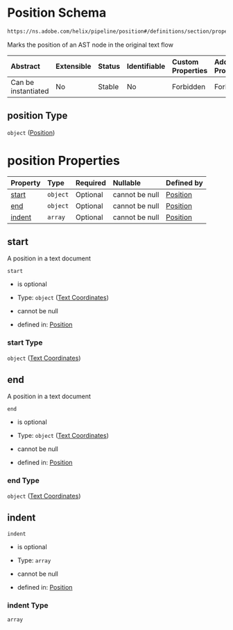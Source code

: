 # Position Schema

```txt
https://ns.adobe.com/helix/pipeline/position#/definitions/section/properties/position
```

Marks the position of an AST node in the original text flow

| Abstract            | Extensible | Status | Identifiable | Custom Properties | Additional Properties | Access Restrictions | Defined In                                                         |
| :------------------ | :--------- | :----- | :----------- | :---------------- | :-------------------- | :------------------ | :----------------------------------------------------------------- |
| Can be instantiated | No         | Stable | No           | Forbidden         | Forbidden             | none                | [section.schema.json*](section.schema.json "open original schema") |

## position Type

`object` ([Position](mdast-properties-position.md))

# position Properties

| Property          | Type     | Required | Nullable       | Defined by                                                                                                                  |
| :---------------- | :------- | :------- | :------------- | :-------------------------------------------------------------------------------------------------------------------------- |
| [start](#start)   | `object` | Optional | cannot be null | [Position](position-properties-text-coordinates.md "https://ns.adobe.com/helix/pipeline/textcoordinates#/properties/start") |
| [end](#end)       | `object` | Optional | cannot be null | [Position](position-properties-text-coordinates-1.md "https://ns.adobe.com/helix/pipeline/textcoordinates#/properties/end") |
| [indent](#indent) | `array`  | Optional | cannot be null | [Position](position-properties-indent.md "https://ns.adobe.com/helix/pipeline/position#/properties/indent")                 |

## start

A position in a text document

`start`

*   is optional

*   Type: `object` ([Text Coordinates](position-properties-text-coordinates-1.md))

*   cannot be null

*   defined in: [Position](position-properties-text-coordinates-1.md "https://ns.adobe.com/helix/pipeline/textcoordinates#/properties/start")

### start Type

`object` ([Text Coordinates](position-properties-text-coordinates-1.md))

## end

A position in a text document

`end`

*   is optional

*   Type: `object` ([Text Coordinates](position-properties-text-coordinates-1.md))

*   cannot be null

*   defined in: [Position](position-properties-text-coordinates-1.md "https://ns.adobe.com/helix/pipeline/textcoordinates#/properties/end")

### end Type

`object` ([Text Coordinates](position-properties-text-coordinates-1.md))

## indent



`indent`

*   is optional

*   Type: `array`

*   cannot be null

*   defined in: [Position](position-properties-indent.md "https://ns.adobe.com/helix/pipeline/position#/properties/indent")

### indent Type

`array`
